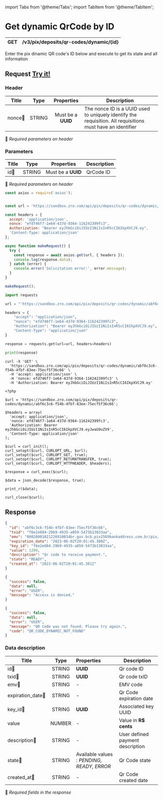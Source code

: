 import Tabs from '@theme/Tabs';
import TabItem from '@theme/TabItem';

# Get dynamic QrCode by ID

| GET       | /v3/pix/deposits/qr-codes/dynamic/{id}|
| --------- | --------------------------------------|


Enter the pix dinamic QR code's ID below and execute to get its state and all information

## Request <a href="https://sandbox.zro.com/api/api/" class="try-btn">Try it!</a>

### Header

| Title                      | Type       | Properties                       | Description |
| ---------------------------| :---------:|:-------------------------------: |----------------------------------------------------------------------------------------------------------------|
| nonce:small_orange_diamond:| STRING     | Must be a **UUID**           | The nonce ID is a UUID  used to uniquely identify the requisition. All requisitions must have an identifier|
:small_orange_diamond: *Required parameters on header*

### Parameters

| Title                    | Type       | Properties             |Description                                        |
| -------------------------| :---------:|:----------------------:| ------------------------------------------------- |
| id:small_orange_diamond: | STRING     | Must be a **UUID**     | QrCode ID                                         |
:small_orange_diamond: *Required parameters on header*



<Tabs>
<TabItem value="js" label="NodeJS">

```js title=Axios
const axios = require('axios');


const url = 'https://sandbox.zro.com/api/pix/deposits/qr-codes/dynamic/abf6c3c6-f54b-4fbf-83ee-75ecf5f36c66';

const headers = {
  accept: 'application/json',
  nonce: "efd746f7-1e64-437d-9364-116242399fc3",
  Authorization: "Bearer eyJhbGciOiJIUzI1NiIsInR5cCI6IkpXVCJ9.ey",
  'Content-Type: application/json'
};

async function makeRequest() {
  try {
    const response = await axios.get(url, { headers });
    console.log(response.data);
  } catch (error) {
    console.error('Solicitation error:', error.message);
  }
}

makeRequest();
```
</TabItem>
<TabItem value="py" label="Python">

```python title=Requests
import requests

url = "'https://sandbox.zro.com/api/pix/deposits/qr-codes/dynamic/abf6c3c6-f54b-4fbf-83ee-75ecf5f36c66"

headers = {
    "accept": "application/json",
    "nonce": "efd746f7-1e64-437d-9364-116242399fc3",
    "Authorization": "Bearer eyJhbGciOiJIUzI1NiIsInR5cCI6IkpXVCJ9.ey",
    "Content-Type": "application/json"
}

response = requests.get(url=url, headers=headers)

print(response)
```
</TabItem>
<TabItem value="shell" label="Shell">

```shell title=CURL
curl -X 'GET' \
  'https://sandbox.zro.com/api/pix/deposits/qr-codes/dynamic/abf6c3c6-f54b-4fbf-83ee-75ecf5f36c66' \
  -H 'accept: application/json' \
  -H 'nonce: efd746f7-1e64-437d-9364-116242399fc3' \
  -H 'Authorization: Bearer eyJhbGciOiJIUzI1NiIsInR5cCI6IkpXVCJ9.ey'
```
</TabItem>
<TabItem value="php" label="PHP">

```shell title=CURL
<?php

$url = 'https://sandbox.zro.com/api/pix/deposits/qr-codes/dynamic/abf6c3c6-f54b-4fbf-83ee-75ecf5f36c66';

$headers = array(
  'accept: application/json',
  'nonce: efd746f7-1e64-437d-9364-116242399fc3',
  'Authorization: Bearer eyJhbGciOiJIUzI1NiIsInR5cCI6IkpXVCJ9.eyJwaG9uZV9',
  'Content-Type: application/json'
);

$curl = curl_init();
curl_setopt($curl, CURLOPT_URL, $url);
curl_setopt($curl, CURLOPT_GET, true);
curl_setopt($curl, CURLOPT_RETURNTRANSFER, true);
curl_setopt($curl, CURLOPT_HTTPHEADER, $headers);

$response = curl_exec($curl);

$data = json_decode($response, true);

print_r($data);

curl_close($curl);
```
</TabItem>
</Tabs>

## Response


<Tabs>
<TabItem value="200" label="200">

```json  title=/v3/pix/deposits/qr-codes/dynamic/{id}
{
  "id": "abf6c3c6-f54b-4fbf-83ee-75ecf5f36c66",
  "txid": "f6e2e084-29b9-4935-a059-5473b13033aa",
  "emv": "00020001021226910014br.gov.bcb.pix2569bankaddress.com.br/pix/v2/cob/8b358702141e4162bd68eedfe7fb45f4520400005303986540523.005802BR5924USER",
  "expiration_date": "2023-06-02T20:01:45.380Z",
  "key_id": "f6e2e084-29b9-4935-a059-5473b13033aa",
  "value": 1299,
  "description": "Qr code to receive payment.",
  "state": "READY",
  "created_at": "2023-06-02T20:01:45.381Z"
}
```
</TabItem>
<TabItem value="401" label="401">

```json  title=/v3/pix/deposits/qr-codes/dynamic/{id}
{
  "success": false,
  "data": null,
  "error": "USER",
  "message": "Access is denied."
}
```
</TabItem>
<TabItem value="422" label="422">

```json  title=/v3/pix/deposits/qr-codes/dynamic/{id}
{
  "success": false,
  "data": null,
  "error": "USER",
  "message": "QR Code was not found. Please try again.",
  "code": "QR_CODE_DYNAMIC_NOT_FOUND"
}
```
</TabItem>
</Tabs>

### Data description

| Title                                |Type       |Properties                                | Description                            |
| -------------------------------------|:---------:|:-----------------------------------------|----------------------------------------|
| id:small_orange_diamond:             |STRING     |**UUID**                                  | Qr code ID                             |
| txid:small_orange_diamond:           |STRING     |**UUID**                                  | Qr code txID                           |
| emv:small_orange_diamond:            |STRING     |-                                         | EMV code                               |
| expiration_date:small_orange_diamond:|STRING     |-                                         | Qr Code expiration date                |
| key_id:small_orange_diamond:         |STRING     |**UUID**                                  | Associated key UUID                    |
| value                                |NUMBER     |-                                         | Value in **R$ cents**                  |
| description:small_orange_diamond:    |STRING     |-                                         | User defined payment description       |
| state:small_orange_diamond:          |STRING     |Available values : *PENDING, READY, ERROR*| Qr Code state                          |
| created_at:small_orange_diamond:     |STRING     |-                                         | Qr Code created date                   |
:small_orange_diamond: *Required fields in the response*
